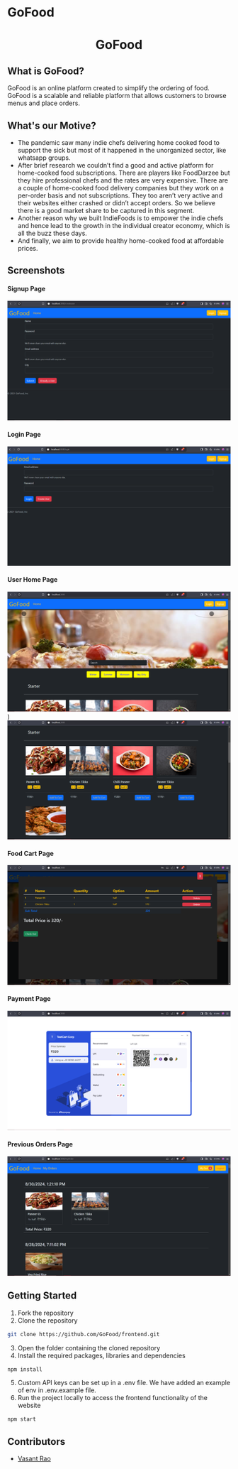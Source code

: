 # GoFood

<div align="center">
  <h1>GoFood</h1>
  
 
</div>

## What is GoFood?

GoFood is an online platform created to simplify the ordering of food. GoFood is a scalable and reliable platform that allows customers to browse menus and place orders.
## What's our Motive?

<ul>
<li>
The pandemic saw many indie chefs delivering home cooked food to support the sick but most of it happened in the unorganized sector, like whatsapp groups. 
</li>
<li>
After brief research we couldn’t find a good and active platform for home-cooked food subscriptions. There are players like FoodDarzee but they hire professional chefs and the rates are very expensive. There are a couple of home-cooked food delivery companies but they work on a per-order basis and not subscriptions. They too aren’t very active and their websites either crashed or didn’t accept orders. So we believe there is a good market share to be captured in this segment.
</li>
<li>
Another reason why we built IndieFoods is to empower the indie chefs and hence lead to the growth in the individual creator economy, which is all the buzz these days.
</li>
<li>
And finally, we aim to provide healthy home-cooked food at affordable prices.
</li>
</ul>

## Screenshots



#### Signup Page

![1](https://github.com/Vasant2000/GoFood/blob/main/READMEAssets/Signup%20Page.png)

#### Login Page

![2](https://github.com/Vasant2000/GoFood/blob/main/READMEAssets/Login%20Page.png)

#### User Home Page

![3](https://github.com/Vasant2000/GoFood/blob/main/READMEAssets/Home%20Page%201.png))
![4](https://github.com/Vasant2000/GoFood/blob/main/READMEAssets/Home%20Page%202.png)


#### Food Cart Page

![5](https://github.com/Vasant2000/GoFood/blob/main/READMEAssets/Cart.png)

#### Payment Page

![6](https://github.com/Vasant2000/GoFood/blob/main/READMEAssets/Payment.png)

#### Previous Orders Page

![7](https://github.com/Vasant2000/GoFood/blob/main/READMEAssets/Orders%20Page.png)

## Getting Started

1. Fork the repository
2. Clone the repository

```sh
git clone https://github.com/GoFood/frontend.git
```

3. Open the folder containing the cloned repository
4. Install the required packages, libraries and dependencies

```sh
npm install
```

5. Custom API keys can be set up in a .env file. We have added an example of env in .env.example file.
6. Run the project locally to access the frontend functionality of the website

```sh
npm start
```

## Contributors

- [Vasant Rao](https://github.com/Vasant2000)
